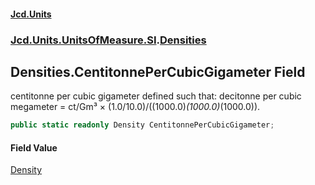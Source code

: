 #### [Jcd.Units](index 'index')
### [Jcd.Units.UnitsOfMeasure.SI](Jcd.Units.UnitsOfMeasure.SI 'Jcd.Units.UnitsOfMeasure.SI').[Densities](Densities 'Jcd.Units.UnitsOfMeasure.SI.Densities')

## Densities.CentitonnePerCubicGigameter Field

centitonne per cubic gigameter defined such that: decitonne per cubic megameter = ct/Gm³ ×
(1.0/10.0)/((1000.0)*(1000.0)*(1000.0)).

```csharp
public static readonly Density CentitonnePerCubicGigameter;
```

#### Field Value
[Density](Density 'Jcd.Units.UnitTypes.Density')